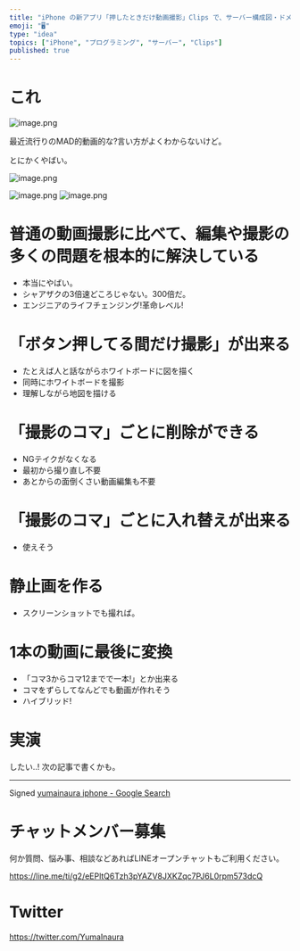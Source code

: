 ```yaml
---
title: "iPhone の新アプリ「押したときだけ動画撮影」Clips で、サーバー構成図・ドメイン理解・プログラミング全体像を把握するのがやばそうな"
emoji: "🖥"
type: "idea"
topics: ["iPhone", "プログラミング", "サーバー", "Clips"]
published: true
---
```






# これ

![image.png](https://qiita-image-store.s3.amazonaws.com/0/89618/d3b955b0-0524-e375-0e9c-6e882ee2eae7.png)

最近流行りのMAD的動画的な?言い方がよくわからないけど。

とにかくやばい。


![image.png](https://qiita-image-store.s3.amazonaws.com/0/89618/403bf4c4-00f8-fc68-5883-866df995f100.png)

![image.png](https://qiita-image-store.s3.amazonaws.com/0/89618/403bf4c4-00f8-fc68-5883-866df995f100.png)
![image.png](https://qiita-image-store.s3.amazonaws.com/0/89618/403bf4c4-00f8-fc68-5883-866df995f100.png)
# 普通の動画撮影に比べて、編集や撮影の多くの問題を根本的に解決している

- 本当にやばい。
- シャアザクの3倍速どころじゃない。300倍だ。
- エンジニアのライフチェンジング!革命レベル!

# 「ボタン押してる間だけ撮影」が出来る

- たとえば人と話ながらホワイトボードに図を描く
- 同時にホワイトボードを撮影
- 理解しながら地図を描ける

# 「撮影のコマ」ごとに削除ができる

- NGテイクがなくなる
- 最初から撮り直し不要
- あとからの面倒くさい動画編集も不要

# 「撮影のコマ」ごとに入れ替えが出来る

- 使えそう

# 

# 静止画を作る

- スクリーンショットでも撮れば。

# 1本の動画に最後に変換

- 「コマ3からコマ12までで一本!」とか出来る
- コマをずらしてなんどでも動画が作れそう
- ハイブリッド!

# 実演

したい‥! 次の記事で書くかも。

---

Signed [yumainaura iphone - Google Search](https://www.google.com/search?q=yumainaura+iphone&oq=yumainaura+iphone&aqs=chrome..69i57.3543j0j7&sourceid=chrome&ie=UTF-8)








<!-- Update From Qiita API -->

# チャットメンバー募集


何か質問、悩み事、相談などあればLINEオープンチャットもご利用ください。

https://line.me/ti/g2/eEPltQ6Tzh3pYAZV8JXKZqc7PJ6L0rpm573dcQ





# Twitter


https://twitter.com/YumaInaura


<!-- Update From Qiita API -->



